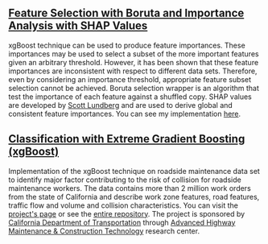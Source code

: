 <!---## [Example of MDP Approach to Unified Planting and Harvesting Optimization](https://amirali-n.github.io/Bayer_PlantHarvestMDP/)
Markov decision processes (MDP) can be a powerful tool in modeling system that evolve over time. In this case, this framework is used to model a farm operations management where each field at the farm may be planted and harvested at different time which result in different yields. To optimize the yield at the end of the horizon, various decisions must be made prior to harvesting time with the goal of maximizing the volume harvested. The planting decision also affects the quality of the volume harvested. You can visit my minimal implementation of the MDP approach to this problem in the [project's page](https://github.com/AmirAli-N/MDP-PlantHarvest).--->

## [Feature Selection with Boruta and Importance Analysis with SHAP Values](https://amirali-n.github.io/BorutaFeatureSelectionWithShapAnalysis/)
xgBoost technique can be used to produce feature importances. These importances may be used to select a subset of the more important features given an arbitrary threshold. However, it has been shown that these feature importances are inconsistent with respect to different data sets. Therefore, even by considering an importance threshold, appropriate feature subset selection cannot be achieved. Boruta selection wrapper is an algorithm that test the importance of each feature against a shuffled copy. SHAP values are developed by [Scott Lundberg](https://github.com/slundberg/shap) and are used to derive global and consistent feature importances. You can see my implementation [here](https://amirali-n.github.io/BorutaFeatureSelectionWithShapAnalysis/).

## [Classification with Extreme Gradient Boosting (xgBoost)](https://amirali-n.github.io/ExtremeGradientBoosting/)

Implementation of the xgBoost technique on roadside maintenance data set to identify major factor contributing to the risk of collision for roadside maintenance workers. The data contains more than 2 million work orders from the state of California and describe work zone features, road features, traffic flow and volume and collision characteristics. You can visit the [project's page](https://amirali-n.github.io/ExtremeGradientBoosting/) or see the [entire repository](https://github.com/AmirAli-N/PMRF-DataAnalysis). The project is sponsored by [California Department of Transportation](https://dot.ca.gov/programs/research-innovation-system-information) through [Advanced Highway Maintenance & Construction Technology](http://ahmct.ucdavis.edu/) research center.
